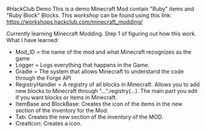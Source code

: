#HackClub Demo
This is a demo Minecraft Mod contain "Ruby" items and "Ruby Block" Blocks. This workshop can be found using this link: https://workshops.hackclub.com/minecraft_modding/

Currently learning Minecraft Modding. Step 1 of figuring out how this work. What I have learned:
- Mod_ID = the name of the mod and what Minecraft recognizes as the game 
- Logger = Logs everything that happens in the Game.
- Gradle = The system that allows Minecraft to understand the code through the Forge API
- RegistryHandler = A registry of all blocks in Minecraft. Allows you to add new blocks to Minecraft through "...".registry(...). The main part you edit if you want blocks or items in Minecraft. 
- ItemBase and BlockBase: Creates the icon of the items in the new section of the inventory for the Mod.
- Tab: Creates the new section of the inventory of the MOD. 
- CreatIcon: Creates a icon. 
